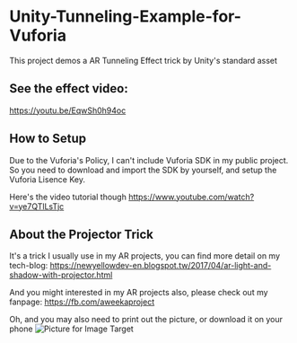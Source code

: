 # Unity-Tunneling-Example-for-Vuforia
This project demos a AR Tunneling Effect trick by Unity's standard asset

## See the effect video:
https://youtu.be/EqwSh0h94oc

## How to Setup
Due to the Vuforia's Policy, I can't include Vuforia SDK in my public project.
So you need to download and import the SDK by yourself, and setup the Vuforia Lisence Key.

Here's the video tutorial though
https://www.youtube.com/watch?v=ye7QTlLsTjc

## About the Projector Trick
It's a trick I usually use in my AR projects, you can find more detail on my tech-blog:
https://newyellowdev-en.blogspot.tw/2017/04/ar-light-and-shadow-with-projector.html

And you might interested in my AR projects also, please check out my fanpage:
https://fb.com/aweekaproject


Oh, and you may also need to print out the picture, or download it on your phone
![Picture for Image Target](https://raw.githubusercontent.com/newyellow/Unity-Tunneling-Example-for-Vuforia/master/Unity-Tunneling-Example/Images/icon.png)

